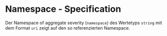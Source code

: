 # Namespace - Specification

Der Namespace of aggregate severity (`namespace`) des Wertetyps `string` mit dem Format `uri` zeigt auf den so referenzierten Namespace.
